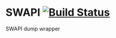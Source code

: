 # SWAPI [![Build Status](https://travis-ci.org/sgaw/SWAPI.svg?branch=master)](https://travis-ci.org/sgaw/SWAPI)
SWAPI dump wrapper
